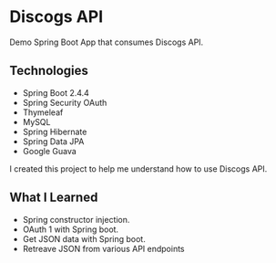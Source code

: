 # Discogs API
Demo Spring Boot App that consumes Discogs API.

## Technologies
<ul>
  <li>Spring Boot 2.4.4 </li>
  <li>Spring Security OAuth </li>
  <li>Thymeleaf </li>
  <li>MySQL </li>
  <li>Spring Hibernate </li>
  <li>Spring Data JPA </li>
  <li>Google Guava </li>
  
</ul>

I created this project to help me understand how to use Discogs API.

## What I Learned

<ul>
  <li>Spring constructor injection.</li>
   <li>OAuth 1 with Spring boot.</li>
   <li>Get JSON data with Spring boot.</li>
  <li>Retreave JSON from various API endpoints</li>
</ul>
